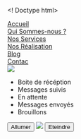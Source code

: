 <!-- 20206Q5L0JE8NJBY -->
<! Doctype html>
<!DOCTYPE html>
<html>

<head>
    <title>Mon exercice HTML</title>
    <meta charset="utf-8">
    <link rel="stylesheet" type="text/css" href="style.css">
    <script src="exo.js"></script>
</head>

<body>
    <div id="general">
        <div id="header">
            <div id="menu">
                <a href="">
                    <div class="menuin">Accueil</div>
                </a>
                <a href="">
                    <div class="menuin">Qui Sommes-nous ?</div>
                </a>
                <a href="">
                    <div class="menuin">Nos Services</div>
                </a>
                <a href="">
                    <div class="menuin">Nos Réalisation</div>
                </a>
                <a href="">
                    <div class="menuin">Blog</div>
                </a>
                <a href="">
                    <div class="menuin">Contac</div>
                </a>
            </div>
        </div>
        <!-- Le conteneur est composé de 'nave','section' et 'aside' -->
        <div id="conteneur">
            <!-- Le 'nave' englobe le menu de gmail -->
            <div class="modulegauche">
                <div id="blochaut">
                    <div class="toggle_btn" onclick="toggleblochaut()">
                        <span></span>
                        <span></span>
                        <span></span>
                    </div>
                    <div class="logo_gmail">
                        <img class="imagegmail" src="gmail.png">
                    </div>
                </div>
                <div id="modulederoulant">
                    <ul>
                        <li>Boite de récéption</li>
                        <li>Messages suivis</li>
                        <li>En attente</li>
                        <li>Messages envoyés</li>
                        <li>Brouillons</li>
                    </ul>
                </div>
            </div>
            <div class="modulemilieu">
                <div id="entete_modulemilieu"></div>
                <div id="centre_modulemilieu">
                    <div id="on_off">
                        <button onclick="bulb()">Allumer</button>
                        <img id="lampes" src="eteindre.png">
                        <button onclick="bulbeteindre()">Eteindre</button>
                    </div>
                </div>
                <div id="section_footer"></div>
            </div>
            <div class="aside"></div>
        </div>
        <div id="footer"></div>
    </div>
</body>

</html>
